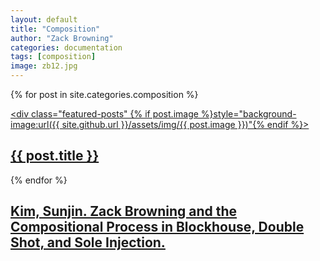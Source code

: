 ```yaml
---
layout: default
title: "Composition"
author: "Zack Browning"
categories: documentation
tags: [composition]
image: zb12.jpg
---
```


{% for post in site.categories.composition %}<article><a href="{{ site.github.url }}{{ post.url }}"><div class="featured-posts" {% if post.image %}style="background-image:url({{ site.github.url }}/assets/img/{{ post.image }})"{% endif %}><h2><span>{{ post.title }}</span></h2></div></a></article>{% endfor %}


<article>
	<a href="https://www.ideals.illinois.edu/handle/2142/24031">
		<div class="featured-posts" style="background-image:url({{ site.github.url }}/assets/img/zb4.JPG)">
			<h2><span>Kim, Sunjin. Zack Browning and the Compositional Process in Blockhouse, Double Shot, and Sole Injection.</span></h2>
		</div>
	</a>
</article>
